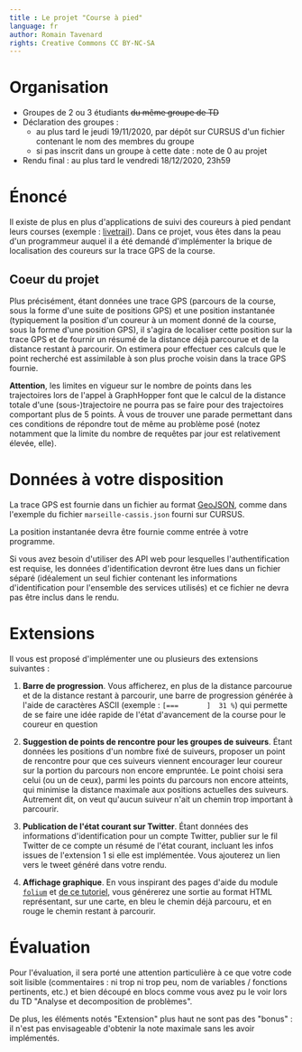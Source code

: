 ```yaml
---
title : Le projet "Course à pied"
language: fr
author: Romain Tavenard
rights: Creative Commons CC BY-NC-SA
---
```


# Organisation

* Groupes de 2 ou 3 étudiants ~~du même groupe de TD~~
* Déclaration des groupes :
  * au plus tard le jeudi 19/11/2020, par dépôt sur CURSUS d'un fichier
  contenant le nom des membres du groupe
  * si pas inscrit dans un groupe à cette date : note de 0 au projet
* Rendu final : au plus tard le vendredi 18/12/2020, 23h59

# Énoncé

Il existe de plus en plus d'applications de suivi des coureurs à pied pendant
leurs courses (exemple : [livetrail](https://www.livetrail.net)).
Dans ce projet, vous êtes dans la peau d'un programmeur auquel il a été demandé
d'implémenter la brique de localisation des coureurs sur la trace GPS de la
course.

## Coeur du projet

Plus précisément, étant données une trace GPS (parcours de la course, sous la
forme d'une suite de positions GPS) et une position instantanée (typiquement
la position d'un coureur à un moment donné de la course, sous la forme d'une
position GPS), il s'agira de localiser cette position sur la trace GPS et de
fournir un résumé de la distance déjà parcourue et de la distance restant à
parcourir.
On estimera pour effectuer ces calculs que le point recherché est assimilable à
son plus proche voisin dans la trace GPS fournie.

**Attention**, les limites en vigueur sur le nombre de points dans les
trajectoires lors de l'appel à GraphHopper font que le calcul de la distance
totale d'une (sous-)trajectoire ne pourra pas se faire pour des trajectoires
comportant plus de 5 points. À vous de trouver une parade permettant dans ces
conditions de répondre tout de même au problème posé (notez notamment que la
limite du nombre de requêtes par jour est relativement élevée, elle).

# Données à votre disposition

La trace GPS est fournie dans un fichier au format
[GeoJSON](https://fr.wikipedia.org/wiki/GeoJSON), comme dans l'exemple du
fichier `marseille-cassis.json` fourni sur CURSUS.

La position instantanée devra être fournie comme entrée à votre programme.

Si vous avez besoin d'utiliser des API web pour lesquelles l'authentification
est requise, les données d'identification devront être lues dans un fichier
séparé (idéalement un seul fichier contenant les informations d'identification
pour l'ensemble des services utilisés) et ce fichier ne devra pas être inclus
dans le rendu.

# Extensions

Il vous est proposé d'implémenter une ou plusieurs des extensions suivantes :

1. **Barre de progression**. Vous afficherez, en plus de la distance parcourue
et de la distance restant à parcourir, une barre de progression générée à l'aide
de caractères ASCII (exemple : `[===       ]  31 %`) qui permette de se faire
une idée rapide de l'état d'avancement de la course pour le coureur en question

2. **Suggestion de points de rencontre pour les groupes de suiveurs**. Étant
données les positions d'un nombre fixé de suiveurs, proposer un point de
rencontre pour que ces suiveurs viennent encourager leur coureur sur la portion
du parcours non encore empruntée. Le point choisi sera celui (ou un de ceux),
parmi les points du parcours non encore atteints,
qui minimise la distance maximale aux positions actuelles des suiveurs.
Autrement dit, on veut qu'aucun suiveur n'ait un chemin trop important à
parcourir.

3. **Publication de l'état courant sur Twitter**. Étant données des informations
d'identification pour un compte Twitter, publier  sur le fil Twitter de ce
compte un résumé de l'état courant, incluant les infos issues de l'extension
1 si elle est implémentée.
Vous ajouterez un lien vers le tweet généré dans votre rendu.

4. **Affichage graphique**. En vous inspirant des pages d'aide du module
[`folium`](https://python-visualization.github.io/folium/quickstart.html) et
[de ce tutoriel](https://deparkes.co.uk/2016/06/03/plot-lines-in-folium/),
vous générerez une sortie au format HTML représentant, sur une carte, en
bleu le chemin déjà parcouru, et en rouge le chemin restant à parcourir.

# Évaluation

Pour l'évaluation, il sera porté une attention particulière à ce que votre code
soit lisible (commentaires : ni trop ni trop peu, nom de variables / fonctions
pertinents, etc.) et bien découpé en blocs comme vous avez pu le voir lors
du TD "Analyse et decomposition de problèmes".

De plus, les éléments notés "Extension" plus haut ne sont pas des "bonus" : il
n'est pas envisageable d'obtenir la note maximale sans les avoir implémentés.

